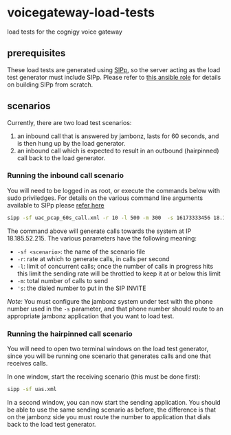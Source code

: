 # voicegateway-load-tests
load tests for the cognigy voice gateway

## prerequisites
These load tests are generated using [SIPp](http://sipp.sourceforge.net/doc/), so the server acting as the load test generator must include SIPp.  Please refer to [this ansible role](https://github.com/davehorton/ansible-role-sipp) for details on building SIPp from scratch.  

## scenarios
Currently, there are two load test scenarios:

1. an inbound call that is answered by jambonz, lasts for 60 seconds, and is then hung up by the load generator.
1. an inbound call which is expected to result in an outbound (hairpinned) call back to the load generator.

### Running the inbound call scenario
You will need to be logged in as root, or execute the commands below with sudo priviledges.  For details on the various command line arguments available to SIPp please [refer here](http://sipp.sourceforge.net/doc/reference.html#Online+help+%28-h%29)

```bash
sipp -sf uac_pcap_60s_call.xml -r 10 -l 500 -m 300  -s 16173333456 18.185.52.215
```

The command above will generate calls towards the system at IP 18.185.52.215.  The various parameters have the following meaning:
- `-sf <scenario>`: the name of the scenario file
- `-r`: rate at which to generate calls, in calls per second
- `-l`: limit of concurrent calls; once the number of calls in progress hits this limit the sending rate will be throttled to keep it at or below this limit
- `-m`: total number of calls to send
- `'s`: the dialed number to put in the SIP INVITE

*Note:* You must configure the jambonz system under test with the phone number used in the `-s` parameter, and that phone number should route to an appropriate jambonz application that you want to load test.

### Running the hairpinned call scenario
You will need to open two terminal windows on the load test generator, since you will be running one scenario that generates calls and one that receives calls.  

In one window, start the receiving scenario (this must be done first):
```bash
sipp -sf uas.xml
```

In a second window, you can now start the sending application.  You should be able to use the same sending scenario as before, the difference is that on the jambonz side you must route the number to application that dials back to the load test generator.
